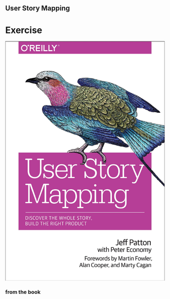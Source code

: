 <h2>User Story Mapping</h2>
<h1>Exercise</h1>
<img class="stretch" src="img/userstorymappingbook.jpg" />
<h3>from the book</h3>